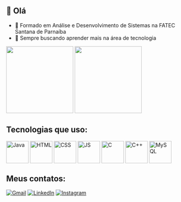 ## 👋 Olá


- 🌱 Formado em Análise e Desenvolvimento de Sistemas na FATEC Santana de Parnaíba
- 🤔 Sempre buscando aprender mais na área de tecnologia

<div>
   <img height="180em" src="https://github-readme-stats.vercel.app/api?username=jhfidelis&show_icons=true&theme=merko"/>
   <img height="180em" src="https://github-readme-stats.vercel.app/api/top-langs/?username=jhfidelis&layout=compact&theme=merko"/>
</div>

## Tecnologias que uso:

<div>
  <img align="center" alt="Java" height="60" widht="80" src="https://cdn.jsdelivr.net/gh/devicons/devicon@latest/icons/java/java-original.svg" />
  <img align="center" alt="HTML" height="60" widht="80" src="https://cdn.jsdelivr.net/gh/devicons/devicon@latest/icons/html5/html5-original-wordmark.svg" />
  <img align="center" alt="CSS" height="60" widht="80" src="https://cdn.jsdelivr.net/gh/devicons/devicon@latest/icons/css3/css3-original-wordmark.svg" />
  <img align="center" alt="JS" height="60" widht="80" src="https://cdn.jsdelivr.net/gh/devicons/devicon@latest/icons/javascript/javascript-plain.svg" />
  <img align="center" alt="C" height="60" widht="80" src="https://cdn.jsdelivr.net/gh/devicons/devicon@latest/icons/c/c-original.svg" />
  <img align="center" alt="C++" height="60" widht="80" src="https://cdn.jsdelivr.net/gh/devicons/devicon@latest/icons/cplusplus/cplusplus-original.svg" />
  <img align="center" alt="MySQL" height="60" widht="80" src="https://cdn.jsdelivr.net/gh/devicons/devicon@latest/icons/mysql/mysql-original-wordmark.svg" />
</div>

## Meus contatos:

[![Gmail](https://img.shields.io/badge/Gmail-D14836?style=for-the-badge&logo=gmail&logoColor=white)](fidelis.henrique.jh@gmail.com)
[![LinkedIn](https://img.shields.io/badge/LinkedIn-0077B5?style=for-the-badge&logo=linkedin&logoColor=white)](https://www.linkedin.com/in/jose-fidelis)
[![Instagram](https://img.shields.io/badge/Instagram-E4405F?style=for-the-badge&logo=instagram&logoColor=white)](https://www.instagram.com/jh_fidelis/)

<!--
  Referência: https://github.com/andressansantos/customizando-perfil-github-tutorial
-->
